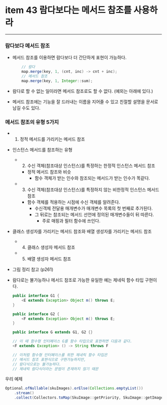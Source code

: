 # item 43 람다보다는 메서드 참조를 사용하라

---

### 람다보다 메서드 참조

- 메서드 참조를 이용하면 람다보다 더 간단하게 표현이 가능하다.
    ```java
        // 람다
        map.merge(key, 1, (cnt, inc) -> cnt + inc);
        // 메서드 참조
        map.merge(key, 1, Integer::sum);
    ```

- 람다로 할 수 없는 일이라면 메서드 참조로도 할 수 없다. (예외는 아래에 있다.)

- 메서드 참조에는 기능을 잘 드러내는 이름을 지어줄 수 있고 친절할 설명을 문서로 남길 수도 있다.

### 메서드 참조의 유형 5가지

- 1. 정적 메서드를 가리키는 메서드 참조
- 인스턴스 메서드를 참조하는 유형
    - 2. 수신 객체(참조대상 인스턴스)를 특정하는 한정적 인스턴스 메서드 참조
        - 정적 메서드 참조와 비슷
            - 함수 객체가 받는 인수와 참조되는 메서드가 받는 인수가 똑같다.
    - 3. 수신 객체(참조대상 인스턴스)를 특정하지 않는 비한정적 인스턴스 메서드 참조
        - 함수 객체를 적용하는 시점에 수신 객체를 알려준다.
            - 수신객체 전달용 매개변수가 매개변수 목록의 첫 번째로 추가된다.
            - 그 뒤로는 참조되는 메서드 선언에 정의된 매개변수들이 뒤 따른다.
                - 주로 매핑과 필터 함수에 쓰인다.
- 클래스 생성자를 가리키는 메서드 참조와 배열 생성자를 가리키는 메서드 참조
    - 4. 클래스 생성자 메서드 참조
    - 5. 배열 생성자 메서드 참조

- 그림 정리 참고 (p261)

* 람다로는 불가능하나 메서드 참조로 가능한 유일한 예는 제네릭 함수 타입 구현이다.
    ```java
    public interface G1 {
        <E extends Exception> Object m() throws E;
    }
  
    public interface G2 {
        <F extends Exception> Object m() throws E;
    }
  
    public interface G extends G1, G2 {}
  
    // 이 때 함수형 인터페이스 G를 함수 타입으로 표현하면 다음과 같다.
    <F extends Exception> () -> String throws F
  
    // 이처럼 함수형 인터페이스를 위한 제네릭 함수 타입은 
    // 메서드 참조 표현식으로 구현가능하지만,
    // 람다식으로는 불가능하다. 
    // 제네릭 람다식이라는 문법이 존재하지 않기 때문
    ```

우리 예제
```java
Optional.ofNullable(skuImages).orElse(Collections.emptyList())
    .stream()
    .collect(Collectors.toMap(SkuImage::getPriority, SkuImage::getImagePath, (a, b) -> a))
```
